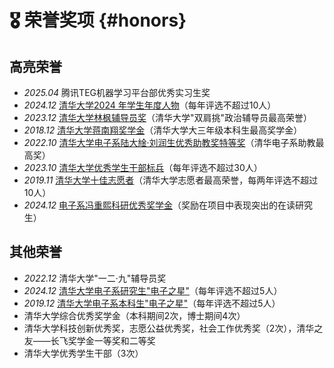 # 🎖 荣誉奖项 {#honors}
## 高亮荣誉
- *2025.04* 腾讯TEG机器学习平台部优秀实习生奖
- *2024.12* [清华大学2024 年学生年度人物](https://mp.weixin.qq.com/s/UxusF_TYsDh2ZioE6hVrEw)（每年评选不超过10人）
- *2023.12* [清华大学林枫辅导员奖](https://mp.weixin.qq.com/s/PMNvgvhhqytBldTRipZbqA)（清华大学"双肩挑"政治辅导员最高荣誉）
- *2018.12* [清华大学蒋南翔奖学金](https://www.tsinghua.edu.cn/info/1176/27038.htm)（清华大学大三年级本科生最高奖学金）
- *2022.10* [清华大学电子系陆大䋮·刘润生优秀助教奖特等奖](https://www.ee.tsinghua.edu.cn/info/1076/3903.htm)（清华电子系助教最高奖）
- *2023.10* [清华大学优秀学生干部标兵](https://mp.weixin.qq.com/s/dwifXdn8o5pKRrRBztKdOg)（每年评选不超过30人）
- *2019.11* [清华大学十佳志愿者](https://www.tsinghua.edu.cn/info/1180/53981.htm)（清华大学志愿者最高荣誉，每两年评选不超过10人）
- *2024.12* [电子系冯重熙科研优秀奖学金](https://mp.weixin.qq.com/s/ODST2En_K0l7mmcMegeuUw)（奖励在项目中表现突出的在读研究生）

## 其他荣誉
- *2022.12* 清华大学"一二·九"辅导员奖
- *2024.12* [清华大学电子系研究生"电子之星"](https://www.ee.tsinghua.edu.cn/info/1445/4297.htm)（每年评选不超过5人）
- *2019.12* [清华大学电子系本科生"电子之星"](https://www.ee.tsinghua.edu.cn/info/1076/4813.htm)（每年评选不超过5人）
- 清华大学综合优秀奖学金（本科期间2次，博士期间4次）
- 清华大学科技创新优秀奖，志愿公益优秀奖，社会工作优秀奖（2次），清华之友——长飞奖学金一等奖和二等奖
- 清华大学优秀学生干部（3次）
